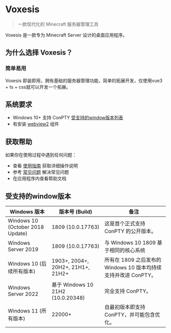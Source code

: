 # Voxesis

> 一款现代化的 Minecraft 服务器管理工具

Voxesis 是一款专为 Minecraft Server 设计的桌面应用程序。

## 为什么选择 Voxesis？

### 简单易用

Voxesis 即装即用，拥有基础的服务器管理功能，简单的拓展开发，仅使用vue3 + ts + css就可以开发一个拓展。

## 系统要求

- Windows 10+ 支持 ConPTY [受支持的window版本列表](#受支持的window版本)
- 有安装 [webview2](https://developer.microsoft.com/zh-cn/microsoft-edge/webview2/?form=MA13LH) 组件

## 获取帮助

如果你在使用过程中遇到任何问题：

- 查看 [使用指南](guide.md) 获取详细操作说明
- 参考 [常见问题](faq.md) 解决常见问题
- 在应用程序内查看帮助文档

## 受支持的window版本
| Windows 版本                       | 版本号 (Build)                       | 备注                                           |
|----------------------------------|-----------------------------------|----------------------------------------------|
| Windows 10 (October 2018 Update) | 1809 (10.0.17763)                 | 这是首个正式支持 ConPTY 的公开版本。                       |
| Windows Server 2019              | 1809 (10.0.17763)                 | 与 Windows 10 1809 基于相同的核心系统                  |
| Windows 10 (后续所有版本)              | 1903+, 2004+, 20H2+, 21H1+, 21H2+ | 所有在 1809 之后发布的 Windows 10 版本均持续支持并改进 ConPTY。 |
| Windows Server 2022              | 基于 Windows 10 21H2 (10.0.20348)   | 完全支持 ConPTY。                                 |
| Windows 11 (所有版本)                | 22000+                            | 自最初版本即支持 ConPTY，并可能包含优化。                     |
